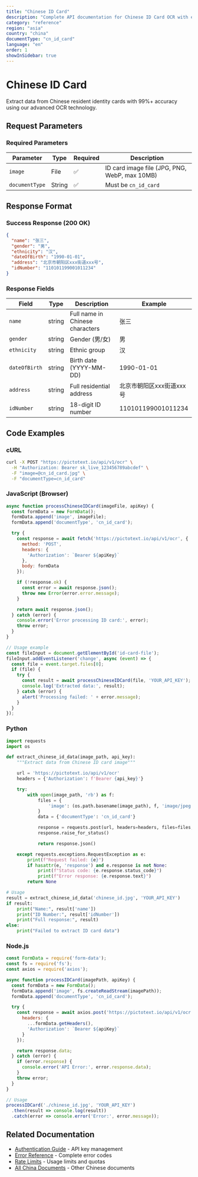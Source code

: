 ```yaml
---
title: "Chinese ID Card"
description: "Complete API documentation for Chinese ID Card OCR with examples and field reference"
category: "reference"
region: "asia"
country: "china"
documentType: "cn_id_card"
language: "en"
order: 1
showInSidebar: true
---
```


# Chinese ID Card

Extract data from Chinese resident identity cards with 99%+ accuracy using our advanced OCR technology.

## Request Parameters

### Required Parameters

| Parameter | Type | Required | Description |
|-----------|------|----------|-------------|
| `image` | File | ✅ | ID card image file (JPG, PNG, WebP, max 10MB) |
| `documentType` | String | ✅ | Must be `cn_id_card` |


## Response Format

### Success Response (200 OK)

```json
{
  "name": "张三",
  "gender": "男",
  "ethnicity": "汉",
  "dateOfBirth": "1990-01-01",
  "address": "北京市朝阳区xxx街道xxx号",
  "idNumber": "110101199001011234"
}
```

### Response Fields

| Field | Type | Description | Example |
|-------|------|-------------|---------|
| `name` | string | Full name in Chinese characters | 张三 |
| `gender` | string | Gender (男/女) | 男 |
| `ethnicity` | string | Ethnic group | 汉 |
| `dateOfBirth` | string | Birth date (YYYY-MM-DD) | 1990-01-01 |
| `address` | string | Full residential address | 北京市朝阳区xxx街道xxx号 |
| `idNumber` | string | 18-digit ID number | 110101199001011234 |

## Code Examples

### cURL

```bash
curl -X POST "https://pictotext.io/api/v1/ocr" \
  -H "Authorization: Bearer sk_live_123456789abcdef" \
  -F "image=@cn_id_card.jpg" \
  -F "documentType=cn_id_card"
```

### JavaScript (Browser)

```javascript
async function processChineseIDCard(imageFile, apiKey) {
  const formData = new FormData();
  formData.append('image', imageFile);
  formData.append('documentType', 'cn_id_card');

  try {
    const response = await fetch('https://pictotext.io/api/v1/ocr', {
      method: 'POST',
      headers: {
        'Authorization': `Bearer ${apiKey}`
      },
      body: formData
    });

    if (!response.ok) {
      const error = await response.json();
      throw new Error(error.error.message);
    }

    return await response.json();
  } catch (error) {
    console.error('Error processing ID card:', error);
    throw error;
  }
}

// Usage example
const fileInput = document.getElementById('id-card-file');
fileInput.addEventListener('change', async (event) => {
  const file = event.target.files[0];
  if (file) {
    try {
      const result = await processChineseIDCard(file, 'YOUR_API_KEY');
      console.log('Extracted data:', result);
    } catch (error) {
      alert('Processing failed: ' + error.message);
    }
  }
});
```

### Python

```python
import requests
import os

def extract_chinese_id_data(image_path, api_key):
    """Extract data from Chinese ID card image"""

    url = 'https://pictotext.io/api/v1/ocr'
    headers = {'Authorization': f'Bearer {api_key}'}

    try:
        with open(image_path, 'rb') as f:
            files = {
                'image': (os.path.basename(image_path), f, 'image/jpeg')
            }
            data = {'documentType': 'cn_id_card'}

            response = requests.post(url, headers=headers, files=files, data=data, timeout=30)
            response.raise_for_status()

            return response.json()

    except requests.exceptions.RequestException as e:
        print(f"Request failed: {e}")
        if hasattr(e, 'response') and e.response is not None:
            print(f"Status code: {e.response.status_code}")
            print(f"Error response: {e.response.text}")
        return None

# Usage
result = extract_chinese_id_data('chinese_id.jpg', 'YOUR_API_KEY')
if result:
    print("Name:", result['name'])
    print("ID Number:", result['idNumber'])
    print("Full response:", result)
else:
    print("Failed to extract ID card data")
```

### Node.js

```javascript
const FormData = require('form-data');
const fs = require('fs');
const axios = require('axios');

async function processIDCard(imagePath, apiKey) {
  const formData = new FormData();
  formData.append('image', fs.createReadStream(imagePath));
  formData.append('documentType', 'cn_id_card');

  try {
    const response = await axios.post('https://pictotext.io/api/v1/ocr', formData, {
      headers: {
        ...formData.getHeaders(),
        'Authorization': `Bearer ${apiKey}`
      }
    });

    return response.data;
  } catch (error) {
    if (error.response) {
      console.error('API Error:', error.response.data);
    }
    throw error;
  }
}

// Usage
processIDCard('./chinese_id.jpg', 'YOUR_API_KEY')
  .then(result => console.log(result))
  .catch(error => console.error('Error:', error.message));
```

## Related Documentation

- [Authentication Guide](../../../authentication) - API key management
- [Error Reference](../../../errors) - Complete error codes
- [Rate Limits](../../../limits) - Usage limits and quotas
- [All China Documents](../../../supported-documents#asia) - Other Chinese documents